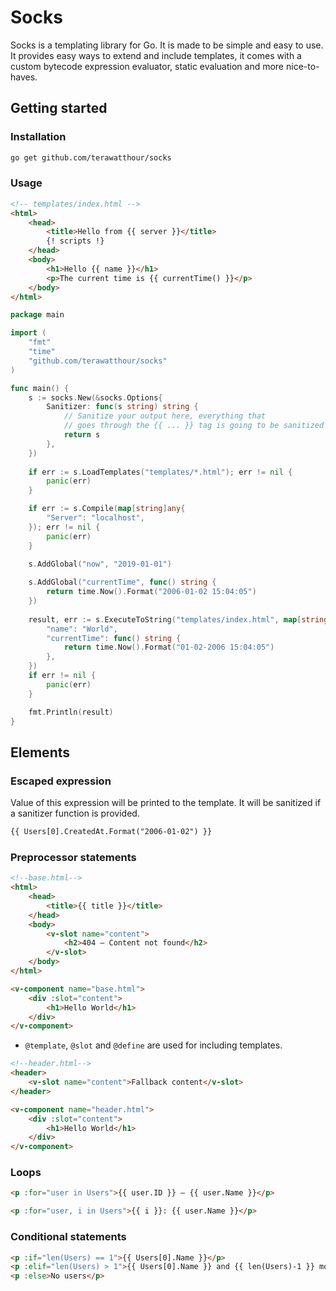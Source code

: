 # Socks

Socks is a templating library for Go. It is made to be simple
and easy to use. It provides easy ways to extend and include
templates, it comes with a custom bytecode expression evaluator, 
static evaluation and more nice-to-haves. 

## Getting started

### Installation
```bash
go get github.com/terawatthour/socks
```

### Usage
```html
<!-- templates/index.html -->
<html>
    <head>
        <title>Hello from {{ server }}</title>
        {! scripts !}
    </head>
    <body>
        <h1>Hello {{ name }}</h1>
        <p>The current time is {{ currentTime() }}</p>
    </body>
</html>
```

```go
package main

import (
    "fmt"
    "time"
    "github.com/terawatthour/socks"
)

func main() {
    s := socks.New(&socks.Options{
        Sanitizer: func(s string) string {
            // Sanitize your output here, everything that
            // goes through the {{ ... }} tag is going to be sanitized 
            return s
        },
    })
	
    if err := s.LoadTemplates("templates/*.html"); err != nil {
        panic(err)
    }

    if err := s.Compile(map[string]any{
        "Server": "localhost",
    }); err != nil {
        panic(err)
    }

    s.AddGlobal("now", "2019-01-01")
	
    s.AddGlobal("currentTime", func() string {
        return time.Now().Format("2006-01-02 15:04:05")
    })
	
    result, err := s.ExecuteToString("templates/index.html", map[string]any{
        "name": "World",
        "currentTime": func() string {
            return time.Now().Format("01-02-2006 15:04:05")
        },
    })
    if err != nil {
        panic(err)
    }

    fmt.Println(result)
}
```

## Elements

### Escaped expression
Value of this expression will be printed to the template.
It will be sanitized if a sanitizer function is provided.
```html
{{ Users[0].CreatedAt.Format("2006-01-02") }}
```

### Preprocessor statements
```html
<!--base.html-->
<html>
    <head>
        <title>{{ title }}</title>
    </head>
    <body>
        <v-slot name="content">
            <h2>404 – Content not found</h2>
        </v-slot>
    </body>
</html>
```
```html
<v-component name="base.html">
    <div :slot="content">
        <h1>Hello World</h1>
    </div>
</v-component>
```
- `@template`, `@slot` and `@define` are used for including templates.
```html
<!--header.html-->
<header>
    <v-slot name="content">Fallback content</v-slot>
</header>
```
```html
<v-component name="header.html">
    <div :slot="content">
        <h1>Hello World</h1>
    </div>
</v-component>
```

### Loops

```html
<p :for="user in Users">{{ user.ID }} – {{ user.Name }}</p>

<p :for="user, i in Users">{{ i }}: {{ user.Name }}</p>
```

### Conditional statements
```html
<p :if="len(Users) == 1">{{ Users[0].Name }}</p>
<p :elif="len(Users) > 1">{{ Users[0].Name }} and {{ len(Users)-1 }} more...</p>
<p :else>No users</p>
```

